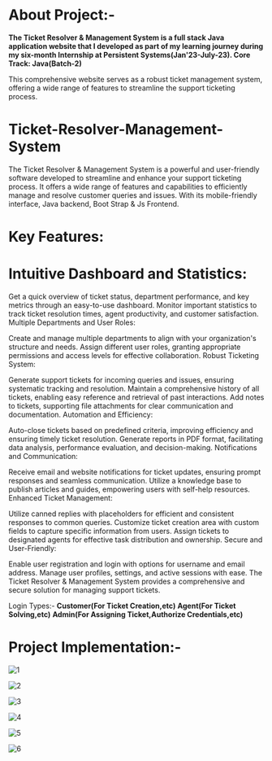# About Project:-
**The Ticket Resolver & Management System is a full stack Java application website that I developed as part of my learning journey during my six-month Internship at Persistent Systems(Jan'23-July-23).
Core Track: Java(Batch-2)**

This comprehensive website serves as a robust ticket management system, offering a wide range of features to streamline the support ticketing process.

# Ticket-Resolver-Management-System
The Ticket Resolver &amp; Management System is a powerful and user-friendly software developed to streamline and enhance your support ticketing process. It offers a wide range of features and capabilities to efficiently manage and resolve customer queries and issues. With its mobile-friendly interface, Java backend, Boot Strap &amp; Js Frontend.

# Key Features:

# Intuitive Dashboard and Statistics:

Get a quick overview of ticket status, department performance, and key metrics through an easy-to-use dashboard.
Monitor important statistics to track ticket resolution times, agent productivity, and customer satisfaction.
Multiple Departments and User Roles:

Create and manage multiple departments to align with your organization's structure and needs.
Assign different user roles, granting appropriate permissions and access levels for effective collaboration.
Robust Ticketing System:

Generate support tickets for incoming queries and issues, ensuring systematic tracking and resolution.
Maintain a comprehensive history of all tickets, enabling easy reference and retrieval of past interactions.
Add notes to tickets, supporting file attachments for clear communication and documentation.
Automation and Efficiency:

Auto-close tickets based on predefined criteria, improving efficiency and ensuring timely ticket resolution.
Generate reports in PDF format, facilitating data analysis, performance evaluation, and decision-making.
Notifications and Communication:

Receive email and website notifications for ticket updates, ensuring prompt responses and seamless communication.
Utilize a knowledge base to publish articles and guides, empowering users with self-help resources.
Enhanced Ticket Management:

Utilize canned replies with placeholders for efficient and consistent responses to common queries.
Customize ticket creation area with custom fields to capture specific information from users.
Assign tickets to designated agents for effective task distribution and ownership.
Secure and User-Friendly:

Enable user registration and login with options for username and email address.
Manage user profiles, settings, and active sessions with ease.
The Ticket Resolver & Management System provides a comprehensive and secure solution for managing support tickets. 

Login Types:-
**Customer(For Ticket Creation,etc)**
**Agent(For Ticket Solving,etc)**
**Admin(For Assigning Ticket,Authorize Credentials,etc)**

# Project Implementation:-




![1](https://github.com/PrajwalDev9/Ticket-Resolver-Management-System/assets/73089657/10f395b9-3e0f-4ad4-b0fb-a78050c0572f)

![2](https://github.com/PrajwalDev9/Ticket-Resolver-Management-System/assets/73089657/cef36fc5-ee6a-4d0c-96ca-4b0a693bc3cf)

![3](https://github.com/PrajwalDev9/Ticket-Resolver-Management-System/assets/73089657/686252e0-5093-4b69-b8cd-1877bd625f5b)

![4](https://github.com/PrajwalDev9/Ticket-Resolver-Management-System/assets/73089657/8b13af8b-f51b-4bba-b1c7-ef556d7a033d)

![5](https://github.com/PrajwalDev9/Ticket-Resolver-Management-System/assets/73089657/1624103e-b781-4292-9221-24e8ad0225f0)

![6](https://github.com/PrajwalDev9/Ticket-Resolver-Management-System/assets/73089657/82039654-2e11-41ac-a53e-108ea1ea34f5)











































